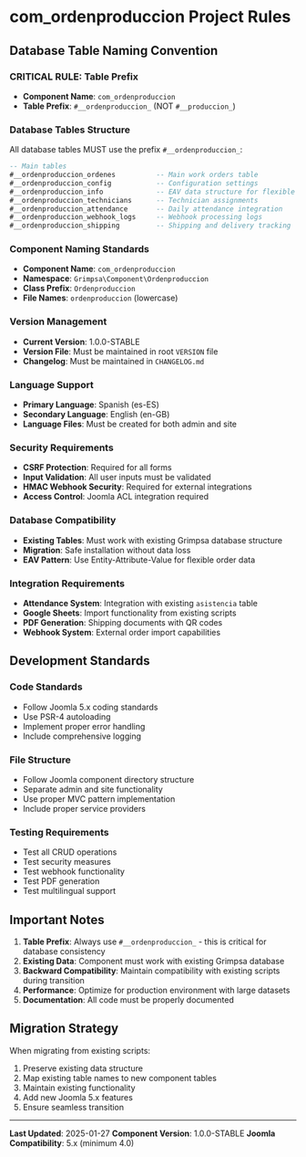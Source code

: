 # com_ordenproduccion Project Rules

## Database Table Naming Convention

### **CRITICAL RULE: Table Prefix**
- **Component Name**: `com_ordenproduccion`
- **Table Prefix**: `#__ordenproduccion_` (NOT `#__produccion_`)

### Database Tables Structure
All database tables MUST use the prefix `#__ordenproduccion_`:

```sql
-- Main tables
#__ordenproduccion_ordenes          -- Main work orders table
#__ordenproduccion_config           -- Configuration settings
#__ordenproduccion_info             -- EAV data structure for flexible order data
#__ordenproduccion_technicians      -- Technician assignments
#__ordenproduccion_attendance       -- Daily attendance integration
#__ordenproduccion_webhook_logs     -- Webhook processing logs
#__ordenproduccion_shipping         -- Shipping and delivery tracking
```

### Component Naming Standards
- **Component Name**: `com_ordenproduccion`
- **Namespace**: `Grimpsa\Component\Ordenproduccion`
- **Class Prefix**: `Ordenproduccion`
- **File Names**: `ordenproduccion` (lowercase)

### Version Management
- **Current Version**: 1.0.0-STABLE
- **Version File**: Must be maintained in root `VERSION` file
- **Changelog**: Must be maintained in `CHANGELOG.md`

### Language Support
- **Primary Language**: Spanish (es-ES)
- **Secondary Language**: English (en-GB)
- **Language Files**: Must be created for both admin and site

### Security Requirements
- **CSRF Protection**: Required for all forms
- **Input Validation**: All user inputs must be validated
- **HMAC Webhook Security**: Required for external integrations
- **Access Control**: Joomla ACL integration required

### Database Compatibility
- **Existing Tables**: Must work with existing Grimpsa database structure
- **Migration**: Safe installation without data loss
- **EAV Pattern**: Use Entity-Attribute-Value for flexible order data

### Integration Requirements
- **Attendance System**: Integration with existing `asistencia` table
- **Google Sheets**: Import functionality from existing scripts
- **PDF Generation**: Shipping documents with QR codes
- **Webhook System**: External order import capabilities

## Development Standards

### Code Standards
- Follow Joomla 5.x coding standards
- Use PSR-4 autoloading
- Implement proper error handling
- Include comprehensive logging

### File Structure
- Follow Joomla component directory structure
- Separate admin and site functionality
- Use proper MVC pattern implementation
- Include proper service providers

### Testing Requirements
- Test all CRUD operations
- Test security measures
- Test webhook functionality
- Test PDF generation
- Test multilingual support

## Important Notes

1. **Table Prefix**: Always use `#__ordenproduccion_` - this is critical for database consistency
2. **Existing Data**: Component must work with existing Grimpsa database
3. **Backward Compatibility**: Maintain compatibility with existing scripts during transition
4. **Performance**: Optimize for production environment with large datasets
5. **Documentation**: All code must be properly documented

## Migration Strategy

When migrating from existing scripts:
1. Preserve existing data structure
2. Map existing table names to new component tables
3. Maintain existing functionality
4. Add new Joomla 5.x features
5. Ensure seamless transition

---

**Last Updated**: 2025-01-27
**Component Version**: 1.0.0-STABLE
**Joomla Compatibility**: 5.x (minimum 4.0)
